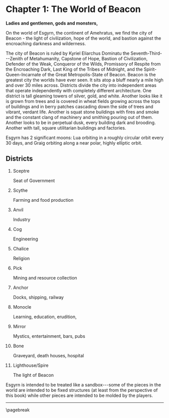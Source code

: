 # Chapter 1: The World of Beacon

**Ladies and gentlemen, gods and monsters,**

On the world of Esgyrn, the continent of Amehratus, we find the city of Beacon - the light of civilization, hope of the world, and bastion against the encroaching darkness and wilderness.

The city of Beacon is ruled by Kyriel Eliarchus Dominatu the Seventh-Third---Zenith of Metahumanity, Capstone of Hope, Bastion of Civilization, Defender of the Weak, Conqueror of the Wilds, Promissory of Respite from the Encroaching Dark, Last King of the Tribes of Midnight, and the Spirit-Queen-Incarnate of the Great Metropolis-State of Beacon. Beacon is the greatest city the worlds have ever seen. It sits atop a bluff nearly a mile high and over 30 miles across. Districts divide the city into independent areas that operate independently with completely different architecture. One district is tall gleaming towers of silver, gold, and white. Another looks like it is grown from trees and is covered in wheat fields growing across the tops of buildings and in berry patches cascading down the side of trees and vibrant, verdant life. Another is squat stone buildings with fires and smoke and the constant clang of machinery and smithing pouring out of them. Another looks to be in perpetual dusk, every building dark and brooding. Another with tall, square utilitarian buildings and factories.

Esgyrn has 2 significant moons: Lua orbiting in a roughly circular orbit every 30 days, and Graig orbiting along a near polar, highly elliptic orbit.

## Districts

1. Sceptre

    Seat of Government

2. Scythe

    Farming and food production

3. Anvil

    Industry

4. Cog

    Engineering

5. Chalice

    Religion

6. Pick

    Mining and resource collection

7. Anchor

    Docks, shipping, railway

8. Monocle

    Learning, education, erudition,

9. Mirror

    Mystics, entertainment, bars, pubs

10. Bone

    Graveyard, death houses, hospital

11. Lighthouse/Spire

    The light of Beacon

Esgyrn is intended to be treated like a sandbox---some of the pieces in the world are intended to be fixed structures (at least from the perspective of this book) while other pieces are intended to be molded by the players.

* * * * * * * * * * * * * * * * * * * * * * * * * * * * * * * * * * * * * * * *

\pagebreak
